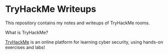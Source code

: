 # TryHackMe Writeups

This repository contains my notes and writeups of TryHackMe rooms.

What is TryHackMe?  

[TryHackMe](https://tryhackme.com) is an online platform for learning cyber security, using hands-on exercises and labs!
 